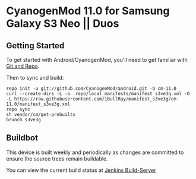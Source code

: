 CyanogenMod 11.0 for Samsung Galaxy S3 Neo || Duos
==================================================

Getting Started
---------------

To get started with Android/CyanogenMod, you'll need to get
familiar with [Git and Repo](http://source.android.com/source/using-repo.html).

Then to sync and build:

    repo init -u git://github.com/CyanogenMod/android.git -b cm-11.0
    curl --create-dirs -L -o .repo/local_manifests/manifest_s3ve3g.xml -O -L https://raw.githubusercontent.com/iBullRay/manifest_s3ve3g/cm-11.0/manifest_s3ve3g.xml
    repo sync
    sh vendor/cm/get-prebuilts
    brunch s3ve3g

Buildbot
--------

This device is built weekly and periodically as changes are committed to ensure the source trees remain buildable.

You can view the current build status at [Jenkins Build-Server](http://jenkins.build-server.com/job/cm-s3ve3g/)

